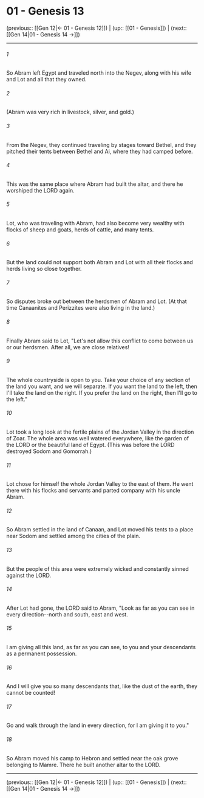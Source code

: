 # 01 - Genesis 13

(previous:: [[Gen 12|← 01 - Genesis 12]]) | (up:: [[01 - Genesis]]) | (next:: [[Gen 14|01 - Genesis 14 →]])

***


###### 1 
So Abram left Egypt and traveled north into the Negev, along with his wife and Lot and all that they owned. 

###### 2 
(Abram was very rich in livestock, silver, and gold.) 

###### 3 
From the Negev, they continued traveling by stages toward Bethel, and they pitched their tents between Bethel and Ai, where they had camped before. 

###### 4 
This was the same place where Abram had built the altar, and there he worshiped the LORD again. 

###### 5 
Lot, who was traveling with Abram, had also become very wealthy with flocks of sheep and goats, herds of cattle, and many tents. 

###### 6 
But the land could not support both Abram and Lot with all their flocks and herds living so close together. 

###### 7 
So disputes broke out between the herdsmen of Abram and Lot. (At that time Canaanites and Perizzites were also living in the land.) 

###### 8 
Finally Abram said to Lot, "Let's not allow this conflict to come between us or our herdsmen. After all, we are close relatives! 

###### 9 
The whole countryside is open to you. Take your choice of any section of the land you want, and we will separate. If you want the land to the left, then I'll take the land on the right. If you prefer the land on the right, then I'll go to the left." 

###### 10 
Lot took a long look at the fertile plains of the Jordan Valley in the direction of Zoar. The whole area was well watered everywhere, like the garden of the LORD or the beautiful land of Egypt. (This was before the LORD destroyed Sodom and Gomorrah.) 

###### 11 
Lot chose for himself the whole Jordan Valley to the east of them. He went there with his flocks and servants and parted company with his uncle Abram. 

###### 12 
So Abram settled in the land of Canaan, and Lot moved his tents to a place near Sodom and settled among the cities of the plain. 

###### 13 
But the people of this area were extremely wicked and constantly sinned against the LORD. 

###### 14 
After Lot had gone, the LORD said to Abram, "Look as far as you can see in every direction--north and south, east and west. 

###### 15 
I am giving all this land, as far as you can see, to you and your descendants as a permanent possession. 

###### 16 
And I will give you so many descendants that, like the dust of the earth, they cannot be counted! 

###### 17 
Go and walk through the land in every direction, for I am giving it to you." 

###### 18 
So Abram moved his camp to Hebron and settled near the oak grove belonging to Mamre. There he built another altar to the LORD.

***

(previous:: [[Gen 12|← 01 - Genesis 12]]) | (up:: [[01 - Genesis]]) | (next:: [[Gen 14|01 - Genesis 14 →]])
